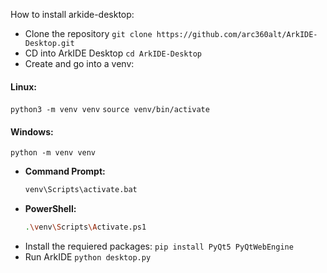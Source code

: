 How to install arkide-desktop:

- Clone the repository
``git clone https://github.com/arc360alt/ArkIDE-Desktop.git``
- CD into ArkIDE Desktop
``cd ArkIDE-Desktop``
- Create and go into a venv:
#### Linux:
``python3 -m venv venv``
``source venv/bin/activate``
#### Windows:
``python -m venv venv``
* **Command Prompt:**
  ```bash
  venv\Scripts\activate.bat
  ```
* **PowerShell:**
  ```bash
  .\venv\Scripts\Activate.ps1
  ```
- Install the requiered packages:
``pip install PyQt5 PyQtWebEngine``
- Run ArkIDE ``python desktop.py``